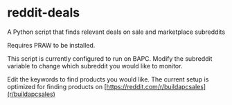 # reddit-deals
A Python script that finds relevant deals on sale and marketplace subreddits

Requires PRAW to be installed.

This script is currently configured to run on BAPC. Modify the subreddit variable to change which subreddit you would like to monitor.

Edit the keywords to find products you would like. The current setup is optimized for finding products on [https://reddit.com/r/buildapcsales](r/buildapcsales)

